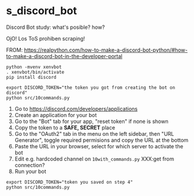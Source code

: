 # s_discord_bot
Discord Bot study: what's posible? how?

OjO! Los ToS prohiben scraping!

FROM: https://realpython.com/how-to-make-a-discord-bot-python/#how-to-make-a-discord-bot-in-the-developer-portal

~~~
python -mvenv xenvbot
. xenvbot/bin/activate
pip install discord

export DISCORD_TOKEN="the token you got from creating the bot on discord"
python src/10commands.py
~~~

1. Go to https://discord.com/developers/applications
2. Create an application for your bot
3. Go to the "Bot" tab for your app, "reset token" if none is shown
4. Copy the token to a **SAFE, SECRET** place
5. Go to the "OAuth2" tab in the menu on the left sidebar, then "URL Generator", toggle required permisions and copy the URL at the bottom
6. Paste the URL in your browser, select for which server to activate the bot
7. Edit e.g. hardcoded channel on `10with_commands.py` XXX:get from connection?
8. Run your bot
~~~
export DISCORD_TOKEN="token you saved on step 4"
python src/10commands.py
~~~
 
